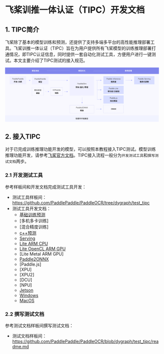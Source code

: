 # 飞桨训推一体认证（TIPC）开发文档

## 1. TIPC简介

飞桨除了基本的模型训练和预测，还提供了支持多端多平台的高性能推理部署工具。飞桨训推一体认证（TIPC）旨在为用户提供所有飞桨模型的训练推理部署打通情况，即TIPC认证信息，同时提供一套自动化测试工具，方便用户进行一键测试。本文主要介绍了TIPC测试的接入规范。

<div align="center">
    <img src="tipc_guide.png" width="1000">
</div>

## 2. 接入TIPC

对于已完成训练推理功能开发的模型，可以按照本教程接入TIPC测试。模型训练推理功能开发，请参考[飞桨官方文档](https://www.paddlepaddle.org.cn/documentation/docs/zh/guides/index_cn.html)。TIPC接入流程一般分为`开发测试工具`和`撰写测试文档`两步。

### 2.1 开发测试工具

参考样板间和开发文档完成测试工具开发：

- 测试工具样板间：https://github.com/PaddlePaddle/PaddleOCR/tree/dygraph/test_tipc
- 测试工具开发文档：
	- [基础训练预测](./development_specification_docs/train_infer_python.md)
	- [多机多卡训练]
	- [混合精度训练]
	- [c++预测](./development_specification_docs/inference_cpp.md)
	- [Serving](./development_specification_docs/serving.md)
	- [Lite ARM CPU](./development_specification_docs/Lite_arm_cpu_cpp_infer.md)
	- [Lite OpenCL ARM GPU](./development_specification_docs/Lite_arm_gpu_opencl_cpp_infer.md)
	- [Lite Metal ARM GPU]
	- [Paddle2ONNX](./development_specification_docs/paddle2onnx.md)
	- [Paddle.js]
	- [XPU]
	- [XPU2]
	- [DCU]
	- [NPU]
	- [Jetson](./development_specification_docs/Jeston_infer_python.md)
	- [Windows](./development_specification_docs/Windows_train_infer_python.md)
	- [MacOS](./development_specification_docs/Mac_train_infer_python.md)

### 2.2 撰写测试文档

参考测试文档样板间撰写测试文档：

- 测试文档样板间：https://github.com/PaddlePaddle/PaddleOCR/blob/dygraph/test_tipc/readme.md

